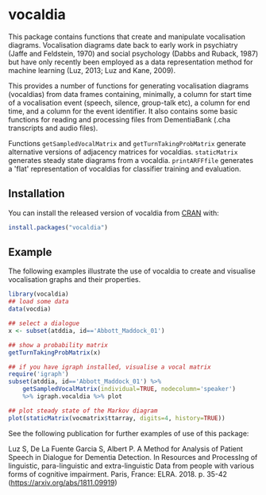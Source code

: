 # vocaldia

<!-- badges: start -->
<!-- badges: end -->

This package contains functions that create and manipulate vocalisation
diagrams. Vocalisation diagrams date back to early work in psychiatry
(Jaffe and Feldstein, 1970) and social psychology (Dabbs and Ruback,
1987) but have only recently been employed as a data representation
method for machine learning (Luz, 2013; Luz and Kane, 2009).

This provides a number of functions for generating vocalisation
diagrams (vocaldias) from data frames containing, minimally, a column
for start time of a vocalisation event (speech, silence, group-talk
etc), a column for end time, and a column for the event identifier. It
also contains some basic functions for reading and processing files
from DementiaBank (.cha transcripts and audio files). 

Functions `getSampledVocalMatrix` and `getTurnTakingProbMatrix`
generate alternative versions of adjacency matrices for
vocaldias. `staticMatrix` generates steady state diagrams from a
vocaldia. `printARFFfile` generates a 'flat' representation of
vocaldias for classifier training and evaluation.

## Installation

You can install the released version of vocaldia from [CRAN](https://CRAN.R-project.org) with:

``` r
install.packages("vocaldia")
```

## Example

The following examples illustrate the use of vocaldia to create and
visualise vocalisation graphs and their properties. 


``` r
library(vocaldia)
## load some data
data(vocdia)

## select a dialogue
x <- subset(atddia, id=='Abbott_Maddock_01')

## show a probability matrix 
getTurnTakingProbMatrix(x)

## if you have igraph installed, visualise a vocal matrix
require('igraph')
subset(atddia, id=='Abbott_Maddock_01') %>% 
    getSampledVocalMatrix(individual=TRUE, nodecolumn='speaker') 
    %>% igraph.vocaldia %>% plot

## plot steady state of the Markov diagram
plot(staticMatrix(vocmatrix$ttarray, digits=4, history=TRUE))
```

See the following publication for further examples of use of this
package:

Luz S, De La Fuente Garcia S, Albert P. A Method for Analysis of
Patient Speech in Dialogue for Dementia Detection. In Resources and
ProcessIng of linguistic, para-linguistic and extra-linguistic Data
from people with various forms of cognitive impairment. Paris, France:
ELRA. 2018. p. 35-42 (https://arxiv.org/abs/1811.09919)
